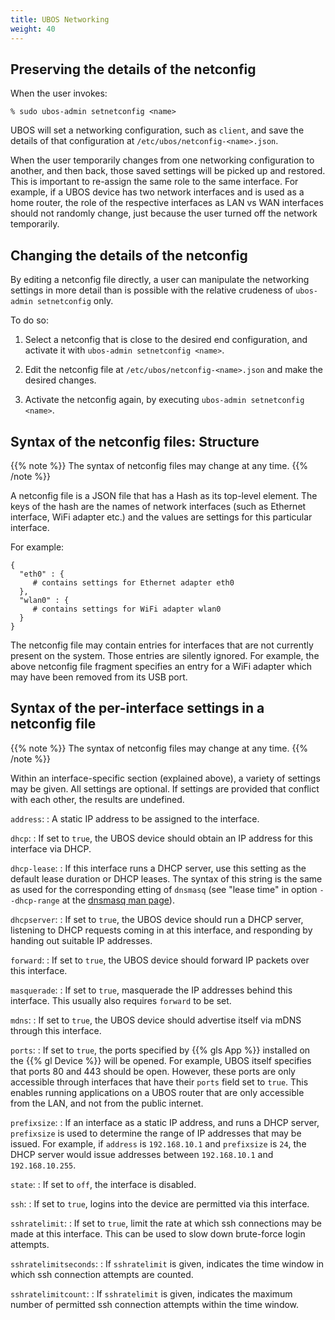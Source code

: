 ```yaml
---
title: UBOS Networking
weight: 40
---
```


## Preserving the details of the netconfig

When the user invokes:

```
% sudo ubos-admin setnetconfig <name>
```

UBOS will set a networking configuration, such as ``client``, and save the details of
that configuration at ``/etc/ubos/netconfig-<name>.json``.

When the user temporarily changes from one networking configuration to another, and then
back, those saved settings will be picked up and restored. This is important to re-assign
the same role to the same interface. For example, if a UBOS device has two network
interfaces and is used as a home router, the role of the respective interfaces as
LAN vs WAN interfaces should not randomly change, just because the user turned off the
network temporarily.

## Changing the details of the netconfig

By editing a netconfig file directly, a user can manipulate the networking settings in
more detail than is possible with the relative crudeness of ``ubos-admin setnetconfig``
only.

To do so:

1. Select a netconfig that is close to the desired end configuration, and activate it
   with ``ubos-admin setnetconfig <name>``.

2. Edit the netconfig file at ``/etc/ubos/netconfig-<name>.json`` and make the desired changes.

3. Activate the netconfig again, by executing ``ubos-admin setnetconfig <name>``.

## Syntax of the netconfig files: Structure

{{% note %}}
The syntax of netconfig files may change at any time.
{{% /note %}}

A netconfig file is a JSON file that has a Hash as its top-level element. The
keys of the hash are the names of network interfaces (such as Ethernet interface,
WiFi adapter etc.) and the values are settings for this particular interface.

For example:

```
{
  "eth0" : {
     # contains settings for Ethernet adapter eth0
  },
  "wlan0" : {
     # contains settings for WiFi adapter wlan0
  }
}
```

The netconfig file may contain entries for interfaces that are not currently present
on the system. Those entries are silently ignored. For example, the above netconfig
file fragment specifies an entry for a WiFi adapter which may have been removed from
its USB port.

## Syntax of the per-interface settings in a netconfig file

{{% note %}}
The syntax of netconfig files may change at any time.
{{% /note %}}

Within an interface-specific section (explained above), a variety of settings may
be given. All settings are optional. If settings are provided that conflict with each
other, the results are undefined.

``address``:
: A static IP address to be assigned to the interface.

``dhcp``:
: If set to ``true``, the UBOS device should obtain an IP address for this interface via
  DHCP.

``dhcp-lease``:
: If this interface runs a DHCP server, use this setting as the default lease duration
  or DHCP leases. The syntax of this string is the same as used for the corresponding
  etting of ``dnsmasq`` (see "lease time" in option ``--dhcp-range`` at the
  [dnsmasq man page](http://www.thekelleys.org.uk/dnsmasq/docs/dnsmasq-man.html)).

``dhcpserver``:
: If set to ``true``, the UBOS device should run a DHCP server, listening to DHCP requests
  coming in at this interface, and responding by handing out suitable IP addresses.

``forward``:
: If set to ``true``, the UBOS device should forward IP packets over this interface.

``masquerade``:
: If set to ``true``, masquerade the IP addresses behind this interface. This usually
  also requires ``forward`` to be set.

``mdns``:
: If set to ``true``, the UBOS device should advertise itself via mDNS through this
  interface.

``ports``:
: If set to ``true``, the ports specified by {{% gls App %}} installed on the {{% gl Device %}}
  will be opened. For example, UBOS itself specifies that ports 80 and 443 should be open.
  However, these ports are only accessible through interfaces that have their
  ``ports`` field set to ``true``. This enables running applications on a UBOS
  router that are only accessible from the LAN, and not from the public internet.

``prefixsize``:
: If an interface as a static IP address, and runs a DHCP server, ``prefixsize`` is
  used to determine the range of IP addresses that may be issued. For example, if
  ``address`` is ``192.168.10.1`` and ``prefixsize`` is ``24``, the DHCP server
  would issue addresses between ``192.168.10.1`` and ``192.168.10.255``.

``state``:
: If set to ``off``, the interface is disabled.

``ssh``:
: If set to ``true``, logins into the device are permitted via this interface.

``sshratelimit``:
: If set to ``true``, limit the rate at which ssh connections may be made at this
  interface. This can be used to slow down brute-force login attempts.

``sshratelimitseconds``:
: If ``sshratelimit`` is given, indicates the time window in which ssh connection
  attempts are counted.

``sshratelimitcount``:
: If ``sshratelimit`` is given, indicates the maximum number of permitted ssh
  connection attempts within the time window.
